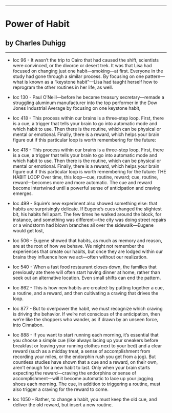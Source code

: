 
---
#  Power of Habit
## by Charles Duhigg
---

 - loc 96 - It wasn’t the trip to Cairo that had caused the shift, scientists were convinced, or the divorce or desert trek. It was that Lisa had focused on changing just one habit—smoking—at first. Everyone in the study had gone through a similar process. By focusing on one pattern—what is known as a “keystone habit”—Lisa had taught herself how to reprogram the other routines in her life, as well.

 - loc 130 - Paul O’Neill—before he became treasury secretary—remade a struggling aluminum manufacturer into the top performer in the Dow Jones Industrial Average by focusing on one keystone habit,

 - loc 418 - This process within our brains is a three-step loop. First, there is a cue, a trigger that tells your brain to go into automatic mode and which habit to use. Then there is the routine, which can be physical or mental or emotional. Finally, there is a reward, which helps your brain figure out if this particular loop is worth remembering for the future:

 - loc 418 - This process within our brains is a three-step loop. First, there is a cue, a trigger that tells your brain to go into automatic mode and which habit to use. Then there is the routine, which can be physical or mental or emotional. Finally, there is a reward, which helps your brain figure out if this particular loop is worth remembering for the future: THE HABIT LOOP Over time, this loop—cue, routine, reward; cue, routine, reward—becomes more and more automatic. The cue and reward become intertwined until a powerful sense of anticipation and craving emerges.

 - loc 499 - Squire’s new experiment also showed something else: that habits are surprisingly delicate. If Eugene’s cues changed the slightest bit, his habits fell apart. The few times he walked around the block, for instance, and something was different—the city was doing street repairs or a windstorm had blown branches all over the sidewalk—Eugene would get lost,

 - loc 506 - Eugene showed that habits, as much as memory and reason, are at the root of how we behave. We might not remember the experiences that create our habits, but once they are lodged within our brains they influence how we act—often without our realization.

 - loc 540 - When a fast food restaurant closes down, the families that previously ate there will often start having dinner at home, rather than seek out an alternative location. Even small shifts can end the pattern.

 - loc 862 - This is how new habits are created: by putting together a cue, a routine, and a reward, and then cultivating a craving that drives the loop.

 - loc 877 - But to overpower the habit, we must recognize which craving is driving the behavior. If we’re not conscious of the anticipation, then we’re like the shoppers who wander, as if drawn by an unseen force, into Cinnabon.

 - loc 888 - If you want to start running each morning, it’s essential that you choose a simple cue (like always lacing up your sneakers before breakfast or leaving your running clothes next to your bed) and a clear reward (such as a midday treat, a sense of accomplishment from recording your miles, or the endorphin rush you get from a jog). But countless studies have shown that a cue and a reward, on their own, aren’t enough for a new habit to last. Only when your brain starts expecting the reward—craving the endorphins or sense of accomplishment—will it become automatic to lace up your jogging shoes each morning. The cue, in addition to triggering a routine, must also trigger a craving for the reward to come.

 - loc 1050 - Rather, to change a habit, you must keep the old cue, and deliver the old reward, but insert a new routine.

